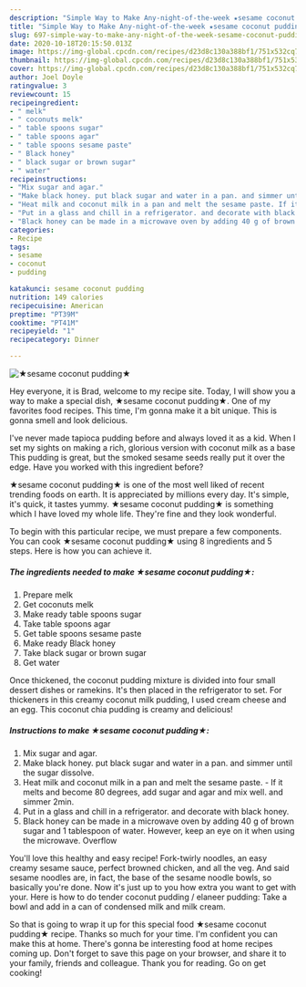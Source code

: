 ```yaml
---
description: "Simple Way to Make Any-night-of-the-week ★sesame coconut pudding★"
title: "Simple Way to Make Any-night-of-the-week ★sesame coconut pudding★"
slug: 697-simple-way-to-make-any-night-of-the-week-sesame-coconut-pudding
date: 2020-10-18T20:15:50.013Z
image: https://img-global.cpcdn.com/recipes/d23d8c130a388bf1/751x532cq70/★sesame-coconut-pudding★-recipe-main-photo.jpg
thumbnail: https://img-global.cpcdn.com/recipes/d23d8c130a388bf1/751x532cq70/★sesame-coconut-pudding★-recipe-main-photo.jpg
cover: https://img-global.cpcdn.com/recipes/d23d8c130a388bf1/751x532cq70/★sesame-coconut-pudding★-recipe-main-photo.jpg
author: Joel Doyle
ratingvalue: 3
reviewcount: 15
recipeingredient:
- " melk"
- " coconuts melk"
- " table spoons sugar"
- " table spoons agar"
- " table spoons sesame paste"
- " Black honey"
- " black sugar or brown sugar"
- " water"
recipeinstructions:
- "Mix sugar and agar."
- "Make black honey. put black sugar and water in a pan. and simmer until the sugar dissolve."
- "Heat milk and coconut milk in a pan and melt the sesame paste. If it melts and become 80 degrees, add sugar and agar and mix well. and simmer 2min."
- "Put in a glass and chill in a refrigerator. and decorate with black honey."
- "Black honey can be made in a microwave oven by adding 40 g of brown sugar and 1 tablespoon of water. However, keep an eye on it when using the microwave. Overflow"
categories:
- Recipe
tags:
- sesame
- coconut
- pudding

katakunci: sesame coconut pudding 
nutrition: 149 calories
recipecuisine: American
preptime: "PT39M"
cooktime: "PT41M"
recipeyield: "1"
recipecategory: Dinner

---
```



![★sesame coconut pudding★](https://img-global.cpcdn.com/recipes/d23d8c130a388bf1/751x532cq70/★sesame-coconut-pudding★-recipe-main-photo.jpg)

Hey everyone, it is Brad, welcome to my recipe site. Today, I will show you a way to make a special dish, ★sesame coconut pudding★. One of my favorites food recipes. This time, I'm gonna make it a bit unique. This is gonna smell and look delicious.

I&#39;ve never made tapioca pudding before and always loved it as a kid. When I set my sights on making a rich, glorious version with coconut milk as a base This pudding is great, but the smoked sesame seeds really put it over the edge. Have you worked with this ingredient before?

★sesame coconut pudding★ is one of the most well liked of recent trending foods on earth. It is appreciated by millions every day. It's simple, it's quick, it tastes yummy. ★sesame coconut pudding★ is something which I have loved my whole life. They're fine and they look wonderful.


To begin with this particular recipe, we must prepare a few components. You can cook ★sesame coconut pudding★ using 8 ingredients and 5 steps. Here is how you can achieve it.

<!--inarticleads1-->

##### The ingredients needed to make ★sesame coconut pudding★:

1. Prepare  melk
1. Get  coconuts melk
1. Make ready  table spoons sugar
1. Take  table spoons agar
1. Get  table spoons sesame paste
1. Make ready  Black honey
1. Take  black sugar or brown sugar
1. Get  water


Once thickened, the coconut pudding mixture is divided into four small dessert dishes or ramekins. It&#39;s then placed in the refrigerator to set. For thickeners in this creamy coconut milk pudding, I used cream cheese and an egg. This coconut chia pudding is creamy and delicious! 

<!--inarticleads2-->

##### Instructions to make ★sesame coconut pudding★:

1. Mix sugar and agar.
1. Make black honey. put black sugar and water in a pan. and simmer until the sugar dissolve.
1. Heat milk and coconut milk in a pan and melt the sesame paste. - If it melts and become 80 degrees, add sugar and agar and mix well. and simmer 2min.
1. Put in a glass and chill in a refrigerator. and decorate with black honey.
1. Black honey can be made in a microwave oven by adding 40 g of brown sugar and 1 tablespoon of water. However, keep an eye on it when using the microwave. Overflow


You&#39;ll love this healthy and easy recipe! Fork-twirly noodles, an easy creamy sesame sauce, perfect browned chicken, and all the veg. And said sesame noodles are, in fact, the base of the sesame noodle bowls, so basically you&#39;re done. Now it&#39;s just up to you how extra you want to get with your. Here is how to do tender coconut pudding / elaneer pudding: Take a bowl and add in a can of condensed milk and milk cream. 

So that is going to wrap it up for this special food ★sesame coconut pudding★ recipe. Thanks so much for your time. I'm confident you can make this at home. There's gonna be interesting food at home recipes coming up. Don't forget to save this page on your browser, and share it to your family, friends and colleague. Thank you for reading. Go on get cooking!
